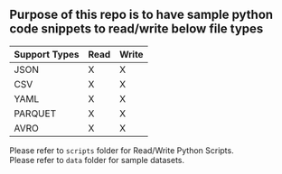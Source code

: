 ## Purpose of this repo is to have sample python code snippets to read/write below file types

|Support Types| Read | Write |
| -- | -- | -- |
| JSON | X | X |
| CSV | X | X |
| YAML | X | X |
| PARQUET | X | X |
| AVRO | X | X |

Please refer to `scripts` folder for Read/Write Python Scripts. \
Please refer to `data` folder for sample datasets.